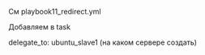 См playbook11_redirect.yml

Добавляем в task

 delegate_to: ubuntu_slave1  (на каком сервере создать)